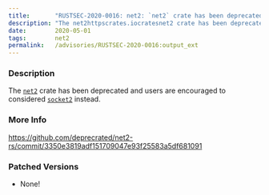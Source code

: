```yaml
---
title:       "RUSTSEC-2020-0016: net2: `net2` crate has been deprecated; use `socket2` instead"
description: "The net2httpscrates.iocratesnet2 crate has been deprecated and users are encouraged to considered socket2httpscrates.iocratessocket2 instead."
date:        2020-05-01
tags:        net2
permalink:   /advisories/RUSTSEC-2020-0016:output_ext
---
```


### Description

The [`net2`](https://crates.io/crates/net2) crate has been deprecated
and users are encouraged to considered [`socket2`](https://crates.io/crates/socket2) instead.

### More Info

<https://github.com/deprecrated/net2-rs/commit/3350e3819adf151709047e93f25583a5df681091>

### Patched Versions

- None!

